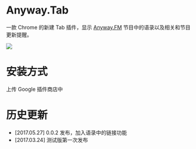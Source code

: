 # Anyway.Tab
一款 Chrome 的新建 Tab 插件，显示 [Anyway.FM](http://Anyway.FM) 节目中的语录以及相关和节目更新提醒。

![](https://raw.githubusercontent.com/Anyway-Design/Anyway-Tab/master/anyway-tab-preview.png)

# 安装方式
上传 Google 插件商店中

# 历史更新
* [2017.05.27] 0.0.2 发布，加入语录中的链接功能
* [2017.03.24] 测试版第一次发布